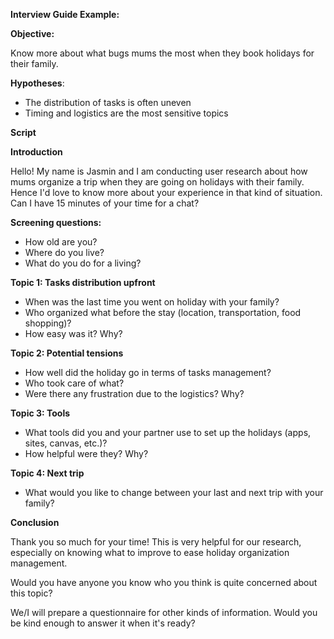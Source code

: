 **Interview Guide Example:**

**Objective:** 

Know more about what bugs mums the most when they book holidays for their family.

**Hypotheses**: 

- The distribution of tasks is often uneven
- Timing and logistics are the most sensitive topics

**Script**

**Introduction**

Hello! My name is Jasmin and I am conducting user research about how mums organize a trip when they are going on holidays with their family. Hence I'd love to know more about your experience in that kind of situation. Can I have 15 minutes of your time for a chat? 

**Screening questions:** 

- How old are you?
- Where do you live?
- What do you do for a living?

**Topic 1: Tasks distribution upfront**

- When was the last time you went on holiday with your family?
- Who organized what before the stay (location, transportation, food shopping)?
- How easy was it? Why?

**Topic 2: Potential tensions**

- How well did the holiday go in terms of tasks management?
- Who took care of what?
- Were there any frustration due to the logistics? Why?

**Topic 3: Tools**

- What tools did you and your partner use to set up the holidays (apps, sites, canvas, etc.)?
- How helpful were they? Why?

**Topic 4: Next trip**

- What would you like to change between your last and next trip with your family?

**Conclusion**

Thank you so much for your time! This is very helpful for our research, especially on knowing what to improve to ease holiday organization management. 

Would you have anyone you know who you think is quite concerned about this topic? 

We/I will prepare a questionnaire for other kinds of information. Would you be kind enough to answer it when it's ready?
